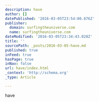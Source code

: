 ```yaml
---
description: have
author: []
datePublished: '2016-03-05T23:54:00.876Z'
publisher:
  domain: surfingtheuniverse.com
  name: surfingtheuniverse.com
dateModified: '2016-03-05T23:34:43.028Z'
title: ''
sourcePath: _posts/2016-03-05-have.md
published: true
inFeed: true
hasPage: true
inNav: false
url: have/index.html
_context: 'http://schema.org'
_type: Article

---
```

have